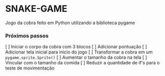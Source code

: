 # SNAKE-GAME

Jogo da cobra feito em Python utilizando a biblioteca pygame

### Próximos passos

[ ] Iniciar o corpo da cobra com 3 blocos
[ ] Adicionar pontuação
[ ] Adicionar tela inicial para inicio do jogo
[ ] Transformar a cobra em um `pygame.sprite.Sprite()`
[ ] Aumentar o tamanho da cobra na tela
  [ ] Vincular com o tamanho da comida
[ ] Reduzir a quantidade de if's para o teste de movimentação
